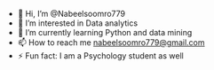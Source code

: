 - 👋 Hi, I’m @Nabeelsoomro779
- 👀 I’m interested in Data analytics
- 🌱 I’m currently learning Python and data mining 
- 📫 How to reach me nabeelsoomro779@gmail.com
- ⚡ Fun fact: I am a Psychology student as well

<!---
Nabeelsoomro779/Nabeelsoomro779 is a ✨ special ✨ repository because its `README.md` (this file) appears on your GitHub profile.
You can click the Preview link to take a look at your changes.
--->
